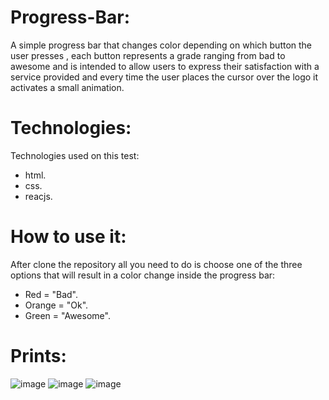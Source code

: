 # Progress-Bar:
A simple progress bar that changes color depending on which button the user presses , each button represents a grade ranging from bad to awesome and is intended to allow users to express their satisfaction with a service provided and every time the user places the cursor over the logo it activates a small animation.

# Technologies:
Technologies used on this test:
- html.
- css.
- reacjs.

# How to use it:
After clone the repository all you need to do is choose one of the three options that will result in a color change inside the progress bar:
- Red = "Bad".
- Orange = "Ok".
- Green = "Awesome".

# Prints:

![image](https://user-images.githubusercontent.com/74571057/121968891-87d32300-cd49-11eb-8993-6c4d5444c9a0.png)
![image](https://user-images.githubusercontent.com/74571057/121968696-2743e600-cd49-11eb-8c13-bd0c65bbd6c1.png)
![image](https://user-images.githubusercontent.com/74571057/121968756-45a9e180-cd49-11eb-97f4-55985389c119.png)


